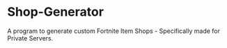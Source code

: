 # Shop-Generator
A program to generate custom Fortnite Item Shops - Specifically made for Private Servers.
